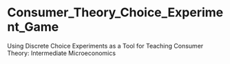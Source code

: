 # Consumer_Theory_Choice_Experiment_Game
Using Discrete Choice Experiments as a Tool for Teaching Consumer Theory: Intermediate Microeconomics
